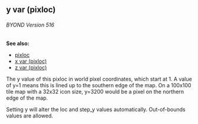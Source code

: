 ## y var (pixloc) 
###### BYOND Version 516
**See also:**
+   [pixloc](/ref/pixloc.md) 
+   [x var (pixloc)](/ref/pixloc/var/x.md) 
+   [z var (pixloc)](/ref/pixloc/var/z.md) 

The y value of this pixloc in world pixel coordinates, which
start at 1. A value of y=1 means this is lined up to the southern edge
of the map. On a 100x100 tile map with a 32x32 icon size, y=3200 would
be a pixel on the northern edge of the map. 

Setting y will
alter the loc and step_y values automatically. Out-of-bounds values are
allowed.